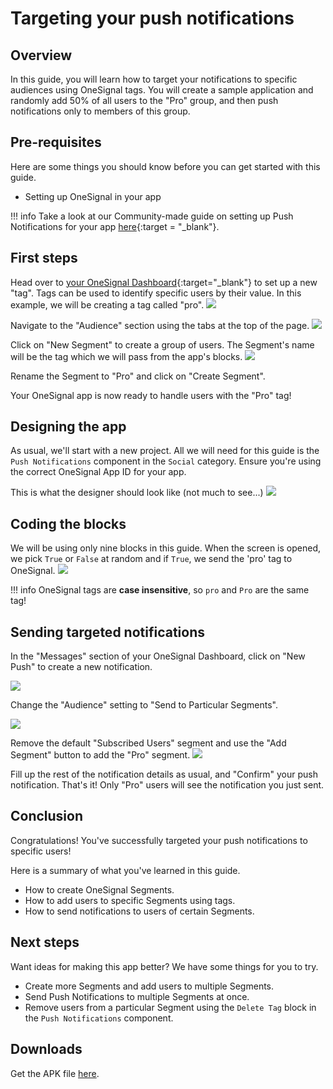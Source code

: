 # Targeting your push notifications

## Overview

In this guide, you will learn how to target your notifications to specific audiences using OneSignal tags. You will create a sample application and randomly add 50% of all users to the "Pro" group, and then push notifications only to members of this group.

## Pre-requisites
Here are some things you should know before you can get started with this guide.

 * Setting up OneSignal in your app

!!! info
		Take a look at our Community-made guide on setting up Push Notifications for your app [here](https://community.kodular.io/t/how-to-send-notifications-using-push-notification-component/180){:target = "_blank"}.

## First steps

Head over to [your OneSignal Dashboard](https://app.onesignal.com){:target="_blank"} to set up a new "tag". Tags can be used to identify specific users by their value. In this example, we will be creating a tag called "pro".
![](/assets/images/guides/targeted-notifications/ext_ons-home.png)

Navigate to the "Audience" section using the tabs at the top of the page.
![](/assets/images/guides/targeted-notifications/ext_ons-audience.png)

Click on "New Segment" to create a group of users. The Segment's name will be the tag which we will pass from the app's blocks.
![](/assets/images/guides/targeted-notifications/ext_ons-segment.png)

Rename the Segment to "Pro" and click on "Create Segment".

Your OneSignal app is now ready to handle users with the "Pro" tag!

## Designing the app

As usual, we'll start with a new project. All we will need for this guide is the `Push Notifications` component in the `Social` category. Ensure you're using the correct OneSignal App ID for your app.

This is what the designer should look like (not much to see...)
![](/assets/images/guides/targeted-notifications/d_preview.png)

## Coding the blocks

We will be using only nine blocks in this guide. When the screen is opened, we pick `True` or `False` at random and if `True`, we send the 'pro' tag to OneSignal.
![](/assets/images/guides/targeted-notifications/e_screen-initialize.png)

!!! info
    OneSignal tags are **case insensitive**, so `pro` and `Pro` are the same tag!


## Sending targeted notifications

In the "Messages" section of your OneSignal Dashboard, click on "New Push" to create a new notification.

![](/assets/images/guides/targeted-notifications/ext_ons-messages.png)

Change the "Audience" setting to "Send to Particular Segments".

![](/assets/images/guides/targeted-notifications/ext_ons-audience-selection.png)

Remove the default "Subscribed Users" segment and use the "Add Segment" button to add the "Pro" segment.
![](/assets/images/guides/targeted-notifications/ext_ons-pro.png)

Fill up the rest of the notification details as usual, and "Confirm" your push notification.
That's it! Only "Pro" users will see the notification you just sent.

## Conclusion

Congratulations! You've successfully targeted your push notifications to specific users!

Here is a summary of what you've learned in this guide.

 - How to create OneSignal Segments.
 - How to add users to specific Segments using tags.
 - How to send notifications to users of certain Segments.

## Next steps

Want ideas for making this app better? We have some things for you to try.

 - Create more Segments and add users to multiple Segments.
 - Send Push Notifications to multiple Segments at once.
 - Remove users from a particular Segment using the `Delete Tag` block in the `Push Notifications` component.

## Downloads

 Get the APK file <a href="/assets/files/apk/targeted-notifications.apk">here</a>.

